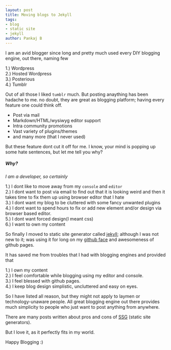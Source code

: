 ```yaml
---
layout: post
title: Moving blogs to Jekyll
tags:
- blog
- static site
- jekyll
author: Pankaj B
---
```


I am an avid blogger since long and pretty much used every DIY blogging engine, out there, naming few

1.) Wordpress  
2.) Hosted Wordpress  
3.) Posterious  
4.) Tumblr  

Out of all those I liked `tumblr` much. But posting anaything has been hadache to me. no doubt, they are great as blogging platform; having every feature one could think off.

* Post via mail
* Markdown/HTML/wysiwyg editor support
* Intra community promotions
* Vast variety of plugins/themes
* and many more (that I never used)

But these feature dont cut it off for me. I know, your mind is popping up some hate sentences, but let me tell you why?

##### Why?

*I am a developer, so certainly*

1.) I dont like to move away from my `console` and `editor`  
2.) I dont want to post via email to find out that it is looking weird and then it takes time to fix them up using browser editor that I hate  
3.) I dont want my blog to be cluttered with some fancy unwanted plugins  
4.) I dont want to spend hours to fix or add new element and/or design via browser based editor.  
5.) I dont want forced design(I meant css)  
6.) I want to own my content  

So finally I moved to static site generator called [jekyll](http://jekyllrb.com/); although I was not new to it; was using it for long on my [github face](http://m.bagwanpankaj.com) and awesomeness of github pages.

It has saved me from troubles that I had with blogging engines and provided that

1.) I own my content  
2.) I feel comfortable while blogging using my editor and console.  
3.) I feel blessed with github pages.  
4.) I keep blog design simplistic, uncluttered and easy on eyes.  

So I have listed all reason, but they might not apply to laymen or technology-unaware people. All great blogging engine out there provides much simplicity to people who just want to post anything from anywhere.

There are many posts written about pros and cons of [SSG](http://screamingatmyscreen.com/2013/8/the-joy-and-pain-of-using-a-static-site-generator-for-private-and-client-work/) (static site generators).

But I love it, as it perfectly fits in my world.

Happy Blogging :)